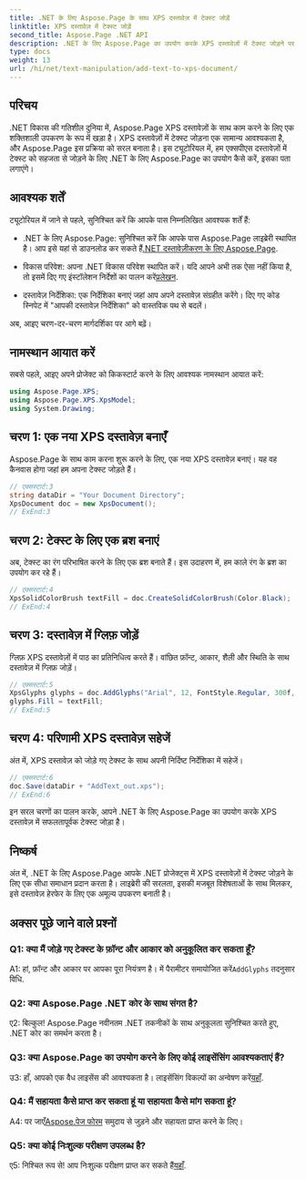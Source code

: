 ```yaml
---
title: .NET के लिए Aspose.Page के साथ XPS दस्तावेज़ में टेक्स्ट जोड़ें
linktitle: XPS दस्तावेज़ में टेक्स्ट जोड़ें
second_title: Aspose.Page .NET API
description: .NET के लिए Aspose.Page का उपयोग करके XPS दस्तावेज़ों में टेक्स्ट जोड़ने पर चरण-दर-चरण मार्गदर्शिका देखें। अपने .NET प्रोजेक्ट्स को सहजता से बढ़ाएं।
type: docs
weight: 13
url: /hi/net/text-manipulation/add-text-to-xps-document/
---
```

## परिचय

.NET विकास की गतिशील दुनिया में, Aspose.Page XPS दस्तावेज़ों के साथ काम करने के लिए एक शक्तिशाली उपकरण के रूप में खड़ा है। XPS दस्तावेज़ों में टेक्स्ट जोड़ना एक सामान्य आवश्यकता है, और Aspose.Page इस प्रक्रिया को सरल बनाता है। इस ट्यूटोरियल में, हम एक्सपीएस दस्तावेज़ों में टेक्स्ट को सहजता से जोड़ने के लिए .NET के लिए Aspose.Page का उपयोग कैसे करें, इसका पता लगाएंगे।

## आवश्यक शर्तें

ट्यूटोरियल में जाने से पहले, सुनिश्चित करें कि आपके पास निम्नलिखित आवश्यक शर्तें हैं:

- .NET के लिए Aspose.Page: सुनिश्चित करें कि आपके पास Aspose.Page लाइब्रेरी स्थापित है। आप इसे यहां से डाउनलोड कर सकते हैं[.NET दस्तावेज़ीकरण के लिए Aspose.Page](https://reference.aspose.com/page/net/).

-  विकास परिवेश: अपना .NET विकास परिवेश स्थापित करें। यदि आपने अभी तक ऐसा नहीं किया है, तो इसमें दिए गए इंस्टॉलेशन निर्देशों का पालन करें[प्रलेखन](https://reference.aspose.com/page/net/).

- दस्तावेज़ निर्देशिका: एक निर्देशिका बनाएं जहां आप अपने दस्तावेज़ संग्रहीत करेंगे। दिए गए कोड स्निपेट में "आपकी दस्तावेज़ निर्देशिका" को वास्तविक पथ से बदलें।

अब, आइए चरण-दर-चरण मार्गदर्शिका पर आगे बढ़ें।

## नामस्थान आयात करें

सबसे पहले, आइए अपने प्रोजेक्ट को किकस्टार्ट करने के लिए आवश्यक नामस्थान आयात करें:

```csharp
using Aspose.Page.XPS;
using Aspose.Page.XPS.XpsModel;
using System.Drawing;
```

## चरण 1: एक नया XPS दस्तावेज़ बनाएँ

Aspose.Page के साथ काम करना शुरू करने के लिए, एक नया XPS दस्तावेज़ बनाएं। यह वह कैनवास होगा जहां हम अपना टेक्स्ट जोड़ते हैं।

```csharp
// एक्सस्टार्ट:3
string dataDir = "Your Document Directory";
XpsDocument doc = new XpsDocument();
// ExEnd:3
```

## चरण 2: टेक्स्ट के लिए एक ब्रश बनाएं

अब, टेक्स्ट का रंग परिभाषित करने के लिए एक ब्रश बनाते हैं। इस उदाहरण में, हम काले रंग के ब्रश का उपयोग कर रहे हैं।

```csharp
// एक्सस्टार्ट:4
XpsSolidColorBrush textFill = doc.CreateSolidColorBrush(Color.Black);
// ExEnd:4
```

## चरण 3: दस्तावेज़ में ग्लिफ़ जोड़ें

ग्लिफ़ XPS दस्तावेज़ों में पाठ का प्रतिनिधित्व करते हैं। वांछित फ़ॉन्ट, आकार, शैली और स्थिति के साथ दस्तावेज़ में ग्लिफ़ जोड़ें।

```csharp
// एक्सस्टार्ट:5
XpsGlyphs glyphs = doc.AddGlyphs("Arial", 12, FontStyle.Regular, 300f, 450f, "Hello World!");
glyphs.Fill = textFill;
// ExEnd:5
```

## चरण 4: परिणामी XPS दस्तावेज़ सहेजें

अंत में, XPS दस्तावेज़ को जोड़े गए टेक्स्ट के साथ अपनी निर्दिष्ट निर्देशिका में सहेजें।

```csharp
// एक्सस्टार्ट:6
doc.Save(dataDir + "AddText_out.xps");
// ExEnd:6
```

इन सरल चरणों का पालन करके, आपने .NET के लिए Aspose.Page का उपयोग करके XPS दस्तावेज़ में सफलतापूर्वक टेक्स्ट जोड़ा है।

## निष्कर्ष

अंत में, .NET के लिए Aspose.Page आपके .NET प्रोजेक्ट्स में XPS दस्तावेज़ों में टेक्स्ट जोड़ने के लिए एक सीधा समाधान प्रदान करता है। लाइब्रेरी की सरलता, इसकी मजबूत विशेषताओं के साथ मिलकर, इसे दस्तावेज़ हेरफेर के लिए एक अमूल्य उपकरण बनाती है।

## अक्सर पूछे जाने वाले प्रश्नों

### Q1: क्या मैं जोड़े गए टेक्स्ट के फ़ॉन्ट और आकार को अनुकूलित कर सकता हूँ?

 A1: हां, फ़ॉन्ट और आकार पर आपका पूरा नियंत्रण है। में पैरामीटर समायोजित करें`AddGlyphs` तदनुसार विधि.

### Q2: क्या Aspose.Page .NET कोर के साथ संगत है?

ए2: बिल्कुल! Aspose.Page नवीनतम .NET तकनीकों के साथ अनुकूलता सुनिश्चित करते हुए, .NET कोर का समर्थन करता है।

### Q3: क्या Aspose.Page का उपयोग करने के लिए कोई लाइसेंसिंग आवश्यकताएं हैं?

 उ3: हाँ, आपको एक वैध लाइसेंस की आवश्यकता है। लाइसेंसिंग विकल्पों का अन्वेषण करें[यहाँ](https://purchase.aspose.com/buy).

### Q4: मैं सहायता कैसे प्राप्त कर सकता हूं या सहायता कैसे मांग सकता हूं?

 A4: पर जाएँ[Aspose.पेज फोरम](https://forum.aspose.com/c/page/39) समुदाय से जुड़ने और सहायता प्राप्त करने के लिए।

### Q5: क्या कोई निःशुल्क परीक्षण उपलब्ध है?

 ए5: निश्चित रूप से! आप निःशुल्क परीक्षण प्राप्त कर सकते हैं[यहाँ](https://releases.aspose.com/).